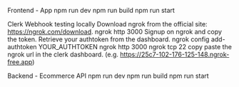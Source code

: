 Frontend - App
  npm run dev
  npm run build
  npm run start
  
  Clerk Webhook testing locally 
  Download ngrok from the official site: https://ngrok.com/download.
  ngrok http 3000
  Signup on ngrok and copy the token. 
  Retrieve your authtoken from the dashboard.
  ngrok config add-authtoken YOUR_AUTHTOKEN
  ngrok http 3000
  ngrok tcp 22
  copy paste the ngrok url in the clerk dashboard.
  (e.g.  https://25c7-102-176-125-148.ngrok-free.app)

Backend - Ecommerce API
  npm run dev
  npm run build
  npm run start
    
